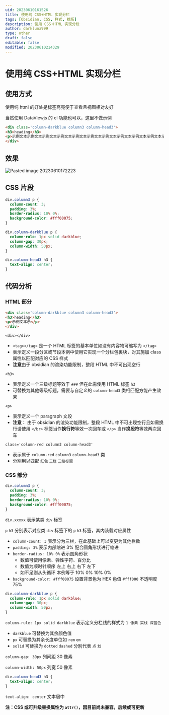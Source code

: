 ```yaml
---
uid: 20230610161526
title: 使用纯 CSS+HTML 实现分栏
tags: [Obsidian, CSS, 样式, 排版]
description: 使用 CSS+HTML 实现分栏
author: darkluna999
type: other
draft: false
editable: false
modified: 20230610214329
---
```


# 使用纯 CSS+HTML 实现分栏

## 使用方式

使用纯 html 的好处是标签高亮便于查看且视图相对友好

当然使用 DataViewjs 的 el 功能也可以，这里不做示例

```HTML
<div class='column-darkblue column3 column-head3'>
<h3>heading</h3>
<p>示例文本示例文本示例文本示例文本示例文本示例文本示例文本示例文本示例文本示例文本示例文本示例文本示例文本示例文本示例文本示例文本示例文本示例文本示例文本示例文本示例文本示例文本示例文本示例文本示例文本示例文本示例文本示例文本示例文本示例文本示例文本示例文本示例文本示例文本示例文本示例文本示例文本示例文本示例文本示例文本示例文本示例文本示例文本示例文本示例文本示例文本示例文本示例文本示例文本示例文本示例文本示例文本示例文本示例文本示例文本示例文本示例文本示例文本示例文本示例文本示例文本示例文本示例文本示例文本示例文本示例文本示例文本示例文本示例文本示例文本示例文本示例文本示例文本示例文本示例文本示例文本示例文本示例文本示例文本示例文本示例文本示例文本示例文本示例文本示例文本示例文本示例文本示例文本示例文本示例文本示例文本示例文本示例文本示例文本示例文本示例文本示例文本示例文本示例文本示例文本示例文本示例文本示例文本示例文本示例文本示例文本示例文本示例文本示例文本示例文本示例文本示例文本示例文本示例文本示例文本示例文本示例文本示例文本示例文本示例文本示例文本示例文本示例文本示例文本示例文本示例文本示例文本示例文本示例文本示例文本示例文本示例文本示例文本示例文本示例文本示例文本示例文本示例文本示例文本示例文本示例文本示例文本示例文本示例文本示例文本示例文本示例文本示例文本示例文本示例文本示例文本示例文本示例文本示例文本示例文本示例文本示例文本示例文本示例文本示例文本示例文本示例文本示例文本示例文本示例文本示例文本示例文本示例文本示例文本示例文本示例文本示例文本示例文本示例文本示例文本示例文本</p>
</div>
```

## 效果

![Pasted image 20230610172223](https://cdn.pkmer.cn/images/Pasted%20image%2020230610172223.png!pkmer)

## CSS 片段

```CSS
div.column3 p {
  column-count: 3;
  padding: 3%;
  border-radius: 10% 0%;
  background-color: #fff00075;
}

div.column-darkblue p {
  column-rule: 1px solid darkblue;
  column-gap: 30px;
  column-width: 50px;
}

div.column-head3 h3 {
  text-align: center;
}

```

## 代码分析

### HTML 部分

```HTML
<div class='column-darkblue column3 column-head3'>
<h3>heading</h3>
<p>示例文本示</p>
</div>
```

`<div></div>`

- `<tag></tag>` 是一个 HTML 标签的基本单位如没有内容物可缩写为 `</tag>`
- 表示定义一段分区或节段本例中使用它实现一个分栏包裹块，对其施加 class 属性以匹配对应的 CSS 样式
- **注意**由于 obsidian 的渲染功能限制，整段 HTML 中不可出现空行

`<h3>`

- 表示定义一个三级标题等效于 `###` 但在此需使用 HTML 标签 `h3`
- 可替换为其他等级标题，需要与自定义的 `column-head3` 类相匹配方能产生效果

`<p>`

- 表示定义一个 paragraph 文段
- **注意：** 由于 obsidian 的渲染功能限制，整段 HTML 中不可出现空行且如需换行请使用 `</br>` 标签当作**换行符**等效一次回车或 `</p>` 当作**换段符**等效两次回车

`class='column-red column3 column-head3'`

- 表示属于 `column-red` `column3` `column-head3` 类
- 分别用以匹配 `红色` `三栏` `三级标题`

### CSS 部分

```CSS
div.column3 p {
  column-count: 3;
  padding: 3%;
  border-radius: 10% 0%;
  background-color: #fff00075;
}

```

`div.xxxxx` 表示某类 `div` 标签

`p` `h3` 分别表示对应类 `div` 标签下的 `p` `h3` 标签，其内装载对应属性

- `column-count: 3` 表示分为三栏，在此基础上可以变更为其他栏数
- `padding: 3%` 表示内部缩进 3% 配合圆角形状进行缩进
- `border-radius: 10% 0%` 表示圆角形状
    - 数值可使用像素、弹性字符、百分比
    - 数值为顺时针顺序 左上 右上 右下 左下
    - 如不足则从头循环 本例等于 10% 0% 10% 0%
- `background-color: #fff00075` 设置背景色为 HEX 色值 `#fff000` 不透明度 75%

```CSS
div.column-darkblue p {
  column-rule: 1px solid darkblue;
  column-gap: 30px;
  column-width: 50px;
}
```

`column-rule: 1px solid darkblue` 表示定义分栏线的样式为 `1 像素 实线 深蓝色`

- `darkblue` 可替换为其余颜色值
- `px` 可替换为其余长度单位如 `rem` `em`
- `solid` 可替换为 `dotted` `dashed` 分别代表 `点` `划`

`column-gap: 30px` 列间距 30 像素

`column-width: 50px` 列宽 50 像素

```CSS
div.column-head3 h3 {
  text-align: center;
}
```

`text-align: center` 文本居中

**注：CSS 或可升级替换属性为 `attr()`，因目前尚未兼容，后续或可更新**